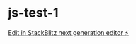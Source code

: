 # js-test-1

[Edit in StackBlitz next generation editor ⚡️](https://stackblitz.com/~/github.com/ThatCodingDonut/js-test-1)